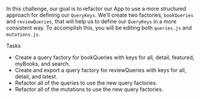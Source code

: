 In this challenge, our goal is to refactor our App to use a more structured approach for defining our `QueryKeys`. We'll create two factories, `bookQueries` and `reviewQueries`, that will help us to define our `QueryKeys` in a more consistent way. To accomplish this, you will be editing both `queries.js` and `mutations.js`.

Tasks

- Create a query factory for bookQueries with keys for all, detail, featured, myBooks, and search.
- Create and export a query factory for reviewQueries with keys for all, detail, and latest.
- Refactor all of the queries to use the new query factories.
- Refactor all of the mutations to use the new query factories.

